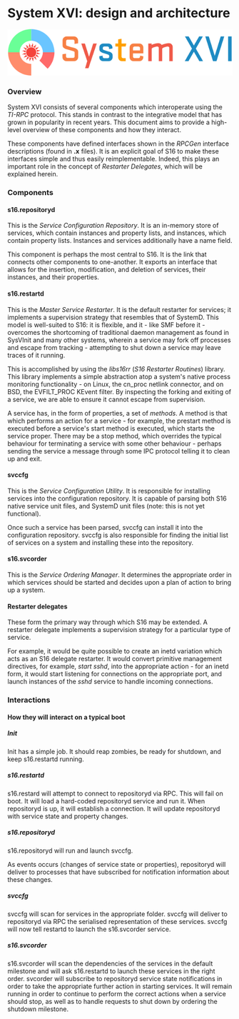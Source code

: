 # System XVI: design and architecture

![System XVI Logo](logotype.png)

### Overview
System XVI consists of several components which interoperate using the *TI-RPC*
protocol. This stands in contrast to the integrative model that has grown in
popularity in recent years. This document aims to provide a high-level overview
of these components and how they interact.

These components have defined interfaces shown in the *RPCGen* interface 
descriptions (found in **.x** files). It is an explicit goal of S16 to make
these interfaces simple and thus easily reimplementable. Indeed, this plays an
important role in the concept of *Restarter Delegates*, which will be explained
herein.

### Components

#### s16.repositoryd
This is the *Service Configuration Repository*. It is an in-memory store of
services, which contain instances and property lists, and instances, which
contain property lists. Instances and services additionally have a name field.

This component is perhaps the most central to S16. It is the link that connects
other components to one-another. It exports an interface that allows for the
insertion, modification, and deletion of services, their instances, and their
properties. 
 
#### s16.restartd
This is the *Master Service Restarter*. It is the default restarter for 
services; it implements a supervision strategy that resembles that of SystemD.
This model is well-suited to S16: it is flexible, and it - like SMF before it -
overcomes the shortcoming of traditional daemon management as found in SysVInit
and many other systems, wherein a service may fork off processes and escape
from tracking - attempting to shut down a service may leave traces of it
running.

This is accomplished by using the *libs16rr* (*S16 Restarter Routines*) library.
This library implements a simple abstraction atop a system's native process
monitoring functionality - on Linux, the cn_proc netlink connector, and on BSD,
the EVFILT_PROC KEvent filter. By inspecting the forking and exiting of a
service, we are able to ensure it cannot escape from supervision.

A service has, in the form of properties, a set of *methods*. A method is that
which performs an action for a service - for example, the prestart method is
executed before a service's start method is executed, which starts the service
proper. There may be a stop method, which overrides the typical behaviour for
terminating a service with some other behaviour - perhaps sending the service
a message through some IPC protocol telling it to clean up and exit.

#### svccfg
This is the *Service Configuration Utility*. It is responsible for installing
services into the configuration repository. It is capable of parsing both S16
native service unit files, and SystemD unit files (note: this is not yet
functional).

Once such a service has been parsed, svccfg can install it into the
configuration repository. svccfg is also responsible for finding the initial
list of services on a system and installing these into the repository.

#### s16.svcorder
This is the *Service Ordering Manager*. It determines the appropriate order
in which services should be started and decides upon a plan of action to bring
up a system.

#### Restarter delegates
These form the primary way through which S16 may be extended. A restarter
delegate implements a supervision strategy for a particular type of service.

For example, it would be quite possible to create an inetd variation which
acts as an S16 delegate restarter. It would convert primitive management
directives, for example, _start sshd_, into the appropriate action - for an
inetd form, it would start listening for connections on the appropriate port,
and launch instances of the _sshd_ service to handle incoming connections.

### Interactions

#### How they will interact on a typical boot

##### Init
Init has a simple job. It should reap zombies, be ready for shutdown, and
keep s16.restartd running.

##### s16.restartd
s16.restard will attempt to connect to repositoryd via RPC. This will fail on
boot. It will load a hard-coded repositoryd service and run it. When
repositoryd is up, it will establish a connection. It will update repositoryd
with service state and property changes.

##### s16.repositoryd
s16.repositoryd will run and launch svccfg.

As events occurs (changes of service state or properties), repositoryd will
deliver to processes that have subscribed for notification information about
these changes.

##### svccfg
svccfg will scan for services in the appropriate folder. svccfg will deliver to
repositoryd via RPC the serialised representation of these services. 
svccfg will now tell restartd to launch the s16.svcorder service.

##### s16.svcorder
s16.svcorder will scan the dependencies of the services in the default
milestone and will ask s16.restartd to launch these services in the right
order. svcorder will subscribe to repositoryd service state notifications
in order to take the appropriate further action in starting services. It will
remain running in order to continue to perform the correct actions when a
service should stop, as well as to handle requests to shut down by ordering
the shutdown milestone.